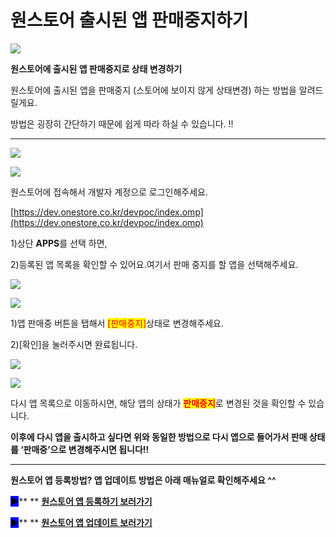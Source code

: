 # 원스토어 출시된 앱 판매중지하기

![](https://wp.swing2app.co.kr/wp-content/uploads/2020/08/%EC%9B%90%EC%8A%A4%ED%86%A0%EC%96%B4%EC%A0%9C%EB%AA%A91.png)

**원스토어에 출시된 앱 판매중지로 상태 변경하기**

원스토어에 출시된 앱을 판매중지 (스토어에 보이지 않게 상태변경) 하는 방법을 알려드릴게요.

방법은 굉장히 간단하기 때문에 쉽게 따라 하실 수 있습니다. !!

***

![](https://wp.swing2app.co.kr/wp-content/uploads/2020/08/001.png)

![](https://wp.swing2app.co.kr/wp-content/uploads/2020/08/%EC%9B%90%EC%8A%A4%ED%86%A0%EC%96%B4-%ED%8C%90%EB%A7%A4%EC%A4%91%EC%A7%802.png)

원스토어에 접속해서 개발자 계정으로 로그인해주세요.

[https://dev.onestore.co.kr/devpoc/index.omp](https://dev.onestore.co.kr/devpoc/index.omp)

1\)상단 **APPS**를 선택 하면,

2\)등록된 앱 목록을 확인할 수 있어요.여기서 판매 중지를 할 앱을 선택해주세요.



![](https://wp.swing2app.co.kr/wp-content/uploads/2020/08/002.png)

![](https://wp.swing2app.co.kr/wp-content/uploads/2020/08/%EC%9B%90%EC%8A%A4%ED%86%A0%EC%96%B4-%ED%8C%90%EB%A7%A4%EC%A4%91%EC%A7%80.png)

1\)앱 판매중 버튼을 탭해서 <mark style="color:red;">\[판매중지]</mark> ​상태로 변경해주세요.

2\)\[확인]을 눌러주시면 완료됩니다.



![](https://wp.swing2app.co.kr/wp-content/uploads/2020/08/003.png)

![](https://wp.swing2app.co.kr/wp-content/uploads/2020/08/%EC%9B%90%EC%8A%A4%ED%86%A0%EC%96%B4-%ED%8C%90%EB%A7%A4%EC%A4%91%EC%A7%803.png)

다시 앱 목록으로 이동하시면, 해당 앱의 상태가 <mark style="color:red;">**판매중지**</mark>로 변경된 것을 확인할 수 있습니다.

**이후에 다시 앱을 출시하고 싶다면 위와 동일한 방법으로 다시 앱으로 들어가서 판매 상태를 ‘판매중’으로 변경해주시면 됩니다!!**

****

**원스토어 앱 등록방법? 앱 업데이트 방법은 아래 매뉴얼로 확인해주세요 ^^**

<mark style="background-color:blue;">**▶**</mark>** ** [**원스토어 앱 등록하기 보러가기**](onestore.md)

<mark style="background-color:blue;">**▶**</mark>** ** [**원스토어 앱 업데이트 보러가기**](onestore-update.md)
